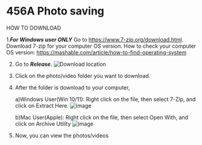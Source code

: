 # 456A Photo saving
 
HOW TO DOWNLOAD

1.***For Windows user ONLY***
   Go to https://www.7-zip.org/download.html. Download 7-zip for your computer OS version.
   How to check your computer OS version: https://mashable.com/article/how-to-find-operating-system

2. Go to ***Release***.
   ![Download location](https://github.com/456Afterglow/456A-Photo/assets/123099323/4f41f354-ac4e-4483-b79b-cec33c9df8c3)

3. Click on the photo/video folder you want to download.

4. After the folder is download to your computer,
   
   a)Windows User(Win 10/11):
     Right click on the file, then select 7-Zip, and click on Extract Here.
     ![image](https://github.com/456Afterglow/456A-Photo/assets/123099323/9b512816-8fc6-4fcf-976d-19efa0b1db3a)
   
   b)Mac User(Apple):
     Right click on the file, then select Open With, and click on Archive Utility
     ![image](https://github.com/456Afterglow/456A-Photo/assets/123099323/d3db61b0-7e35-4cce-9399-21ac5f9a3987)

5. Now, you can view the photos/videos

